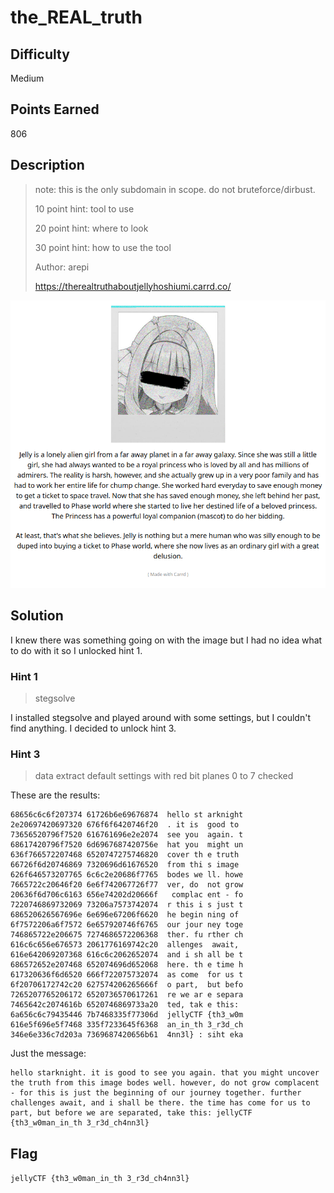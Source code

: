 # the_REAL_truth

## Difficulty

Medium

## Points Earned 

806

## Description

> note: this is the only subdomain in scope. do not bruteforce/dirbust.
> 
> 10 point hint: tool to use
> 
> 20 point hint: where to look
> 
> 30 point hint: how to use the tool
> 
> Author: arepi
> 
> https://therealtruthaboutjellyhoshiumi.carrd.co/

![the_REAL_truth website](./images/the_REAL_truth.png "the_REAL_truth website")

## Solution

I knew there was something going on with the image but I had no idea what to do with it so I unlocked hint 1.

### Hint 1

> stegsolve

I installed stegsolve and played around with some settings, but I couldn't find anything. I decided to unlock hint 3.

### Hint 3

> data extract default settings with red bit planes 0 to 7 checked

These are the results:

```
68656c6c6f207374 61726b6e69676874  hello st arknight
2e20697420697320 676f6f6420746f20  . it is  good to 
73656520796f7520 616761696e2e2074  see you  again. t
68617420796f7520 6d6967687420756e  hat you  might un
636f766572207468 6520747275746820  cover th e truth 
66726f6d20746869 7320696d61676520  from thi s image 
626f646573207765 6c6c2e20686f7765  bodes we ll. howe
7665722c20646f20 6e6f742067726f77  ver, do  not grow
20636f6d706c6163 656e74202d20666f   complac ent - fo
7220746869732069 73206a7573742074  r this i s just t
686520626567696e 6e696e67206f6620  he begin ning of 
6f7572206a6f7572 6e657920746f6765  our jour ney toge
746865722e206675 7274686572206368  ther. fu rther ch
616c6c656e676573 2061776169742c20  allenges  await, 
616e642069207368 616c6c2062652074  and i sh all be t
686572652e207468 652074696d652068  here. th e time h
617320636f6d6520 666f722075732074  as come  for us t
6f20706172742c20 627574206265666f  o part,  but befo
7265207765206172 6520736570617261  re we ar e separa
7465642c2074616b 6520746869733a20  ted, tak e this: 
6a656c6c79435446 7b7468335f77306d  jellyCTF {th3_w0m
616e5f696e5f7468 335f7233645f6368  an_in_th 3_r3d_ch
346e6e336c7d203a 7369687420656b61  4nn3l} : siht eka
```

Just the message:

```
hello starknight. it is good to see you again. that you might uncover the truth from this image bodes well. however, do not grow complacent - for this is just the beginning of our journey together. further challenges await, and i shall be there. the time has come for us to part, but before we are separated, take this: jellyCTF {th3_w0man_in_th 3_r3d_ch4nn3l}
```

## Flag

`jellyCTF {th3_w0man_in_th 3_r3d_ch4nn3l}`